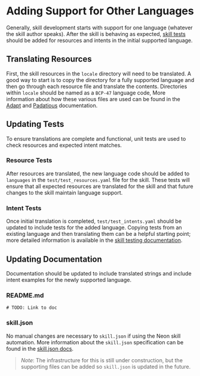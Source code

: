 # Adding Support for Other Languages
Generally, skill development starts with support for one language (whatever the
skill author speaks). After the skill is behaving as expected, 
[skill tests](https://neongeckocom.github.io/neon-docs/skill_development/skill_testing/)
should be added for resources and intents in the initial supported language.

## Translating Resources
First, the skill resources in the `locale` directory will need to be translated.
A good way to start is to copy the directory for a fully supported language and
then go through each resource file and translate the contents. Directories within
`locale` should be named as a `BCP-47` language code, More information
about how these various files are used can be found in the 
[Adapt](https://neongeckocom.github.io/neon-docs/skill_development/adapt_intents/)
and [Padatious](https://neongeckocom.github.io/neon-docs/skill_development/padatious_intents/)
documentation.

## Updating Tests
To ensure translations are complete and functional, unit tests are used to check
resources and expected intent matches.

### Resource Tests
After resources are translated, the new language code should be added to `languages`
in the `test/test_resources.yaml` file for the skill. These tests will ensure that
all expected resources are translated for the skill and that future changes to
the skill maintain language support.

### Intent Tests
Once initial translation is completed, `test/test_intents.yaml` should be updated
to include tests for the added language. Copying tests from an existing language
and then translating them can be a helpful starting point; more detailed information
is available in the 
[skill testing documentation](https://neongeckocom.github.io/neon-docs/skill_development/skill_testing/).

## Updating Documentation
Documentation should be updated to include translated strings and include intent
examples for the newly supported language.

### README.md
`# TODO: Link to doc`

### skill.json
No manual changes are necessary to `skill.json` if using the Neon skill
automation. More information about the `skill.json` specification can be found
in the [skill.json docs](https://neongeckocom.github.io/neon-docs/developers/skill_json/).
> *Note*: The infrastructure for this is still under construction, but the 
> supporting files can be added so `skill.json` is updated in the future.